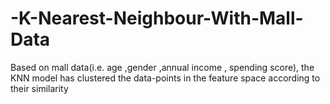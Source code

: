 # -K-Nearest-Neighbour-With-Mall-Data
Based on mall data(i.e. age ,gender ,annual income , spending score), the KNN model has clustered the data-points in the feature space according to their similarity
